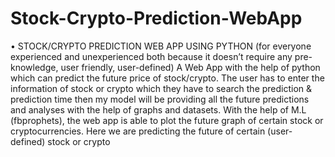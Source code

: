 # Stock-Crypto-Prediction-WebApp
• STOCK/CRYPTO PREDICTION WEB APP USING PYTHON (for everyone  experienced and unexperienced both because it doesn’t require any pre-knowledge,  user friendly, user-defined) A Web App with the help of python which can predict the future price of stock/crypto. The  user has to enter the information of stock or crypto which they have to search the prediction &amp;  prediction time then my model will be providing all the future predictions and analyses with  the help of graphs and datasets. With the help of M.L (fbprophets), the web app is able to plot  the future graph of certain stock or cryptocurrencies. Here we are predicting the future of  certain (user-defined) stock or crypto
